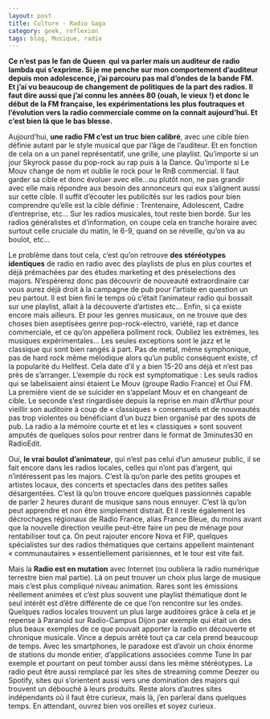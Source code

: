 ```yaml
---
layout: post
title: Culture - Radio Gaga
category: geek, reflexion
tags: blog, Musique, radio
---
```

**Ce n’est pas le fan de Queen  qui va parler mais un auditeur de radio lambda qui s’exprime. Si je me penche sur mon comportement d’auditeur depuis mon adolescence, j’ai parcouru pas mal d’ondes de la bande FM. Et j’ai vu beaucoup de changement de politiques de la part des radios. Il faut dire aussi que j’ai connu les années 80 (ouah, le vieux !) et donc le début de la FM française, les expérimentations les plus foutraques et l’évolution vers la radio commerciale comme on la connait aujourd’hui. Et c’est bien là que le bas blesse.**

Aujourd’hui, **une radio FM c’est un truc bien calibré**, avec une cible bien définie autant par le style musical que par l’âge de l’auditeur. Et en fonction de cela on a un panel représentatif, une grille, une playlist. Qu’importe si un jour Skyrock passe du pop-rock au rap puis à la Dance. Qu’importe si Le Mouv change de nom et oublie le rock pour le RnB commercial. Il faut garder sa cible et donc évoluer avec elle…ou plutôt non, ne pas grandir avec elle mais répondre aux besoin des annonceurs qui eux s’alignent aussi sur cette cible. Il suffit d’écouter les publicités sur les radios pour bien comprendre qu’elle est la cible définie : Trentenaire, Adolescent, Cadre d’entreprise, etc… Sur les radios musicales, tout reste bien bordé. Sur les radios généralistes et d’information, on coupe cela en tranche horaire avec surtout celle cruciale du matin, le 6-9, quand on se réveille, qu’on va au boulot, etc…

Le problème dans tout cela, c’est qu’on retrouve **des stéréotypes identiques** de radio en radio avec des playlists de plus en plus courtes et déjà prémachées par des études marketing et des préselections des majors. N’espérerez donc pas découvrir de nouveauté extraordinaire car vous aurez déjà droit à la campagne de pub pour l’artiste en question un peu partout. Il est bien fini le temps où c’était l’animateur radio qui bossait sur une playlist, allait à la découverte d’artistes etc… Enfin, si ça existe encore mais ailleurs. Et pour les genres musicaux, on ne trouve que des choses bien aseptisées genre pop-rock-electro, variété, rap et dance commerciale, et ce qu’on appellera polîment rock. Oubliez les extrèmes, les musiques expérimentales… Les seules exceptions sont le jazz et le classique qui sont bien rangés à part. Pas de metal, même symphonique, pas de hard rock même mélodique alors qu’un public conséquent existe, cf la popularité du Hellfest. Cela date d’il y a bien 15-20 ans déjà et n’est pas près de s’arranger. L’exemple du rock est symptomatique : Les seuls radios qui se labelisaient ainsi étaient Le Mouv (groupe Radio France) et Oui FM. La première vient de se suicider en s’appelant Mouv et en changeant de cible. Le seconde s’est ringardisée depuis la reprise en main d’Arthur pour vieillir son auditoire à coup de « classiques » consensuels et de nouveautés pas trop violentes ou bénéficiant d’un buzz bien organisé par des spots de pub. La radio a la mémoire courte et et les « classiques » sont souvent amputés de quelques solos pour rentrer dans le format de 3minutes30 en RadioEdit.

Oui, **le vrai boulot d’animateur**, qui n’est pas celui d’un amuseur public, il se fait encore dans les radios locales, celles qui n’ont pas d’argent, qui n’intéressent pas les majors. C’est là qu’on parle des petits groupes et artistes locaux, des concerts et spectacles dans des petites salles désargentées. C’est là qu’on trouve encore quelques passionnés capable de parler 2 heures durant de musique sans nous ennuyer. C’est là qu’on peut apprendre et non être simplement distrait. Et il reste également les décrochages régionaux de Radio France, alias France Bleue, du moins avant que la nouvelle direction veuille peut-être faire un peu de ménage pour rentabiliser tout ça. On peut rajouter encore Nova et FIP, quelques spécialistes sur des radios thématiques que certains appellent maintenant « communautaires » essentiellement parisiennes, et le tour est vite fait.

Mais la **Radio est en mutation** avec Internet (ou oubliera la radio numérique terrestre bien mal partie). Là on peut trouver un choix plus large de musique mais c’est plus compliqué niveau animation. Rares sont les émissions réellement animées et c’est plus souvent une playlist thématique dont le seul intérêt est d’être différente de ce que l’on rencontre sur les ondes. Quelques radios locales trouvent un plus large auditoires grâce à cela et je repense à Paranoid sur Radio-Campus Dijon par exemple qui était un des plus beaux exemples de ce que pouvait apporter la radio en découverte et chronique musicale. Vince a depuis arrêté tout ça car cela prend beaucoup de temps. Avec les smartphones, le paradoxe est d’avoir un choix énorme de stations du monde entier, d’applications associées comme Tune In par exemple et pourtant on peut tomber aussi dans les même stéréotypes. La radio peut être aussi remplacé par les sites de streaming comme Deezer ou Spotify, sites qui s’orientent aussi vers une domination des majors qui trouvent un débouché à leurs produits. Reste alors d’autres sites indépendants où il faut être curieux, mais là, j’en parlerai dans quelques temps. En attendant, ouvrez bien vos oreilles et soyez curieux.
